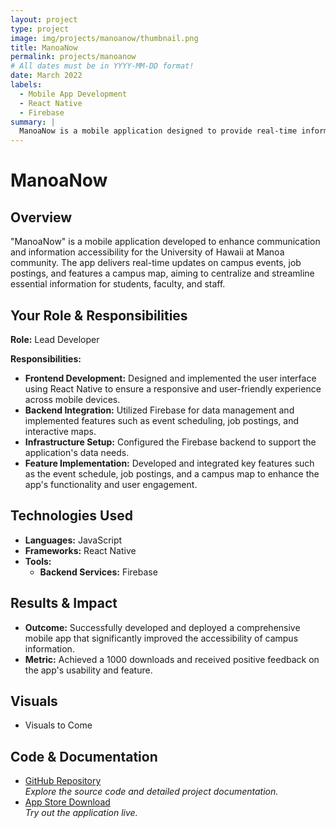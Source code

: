 ```yaml
---
layout: project
type: project
image: img/projects/manoanow/thumbnail.png
title: ManoaNow
permalink: projects/manoanow
# All dates must be in YYYY-MM-DD format!
date: March 2022
labels:
  - Mobile App Development
  - React Native
  - Firebase
summary: |
  ManoaNow is a mobile application designed to provide real-time information and resources for the University of Hawaii at Manoa community. The app features an event schedule, job postings, and a campus map, aiming to enhance communication and streamline information accessibility for students, faculty, and staff.
---
```


# **ManoaNow**

## Overview
"ManoaNow" is a mobile application developed to enhance communication and information accessibility for the University of Hawaii at Manoa community. The app delivers real-time updates on campus events, job postings, and features a campus map, aiming to centralize and streamline essential information for students, faculty, and staff.

## Your Role & Responsibilities
**Role:** Lead Developer

**Responsibilities:**
- **Frontend Development:** Designed and implemented the user interface using React Native to ensure a responsive and user-friendly experience across mobile devices.
- **Backend Integration:** Utilized Firebase for data management and implemented features such as event scheduling, job postings, and interactive maps.
- **Infrastructure Setup:** Configured the Firebase backend to support the application's data needs.
- **Feature Implementation:** Developed and integrated key features such as the event schedule, job postings, and a campus map to enhance the app's functionality and user engagement.

## Technologies Used
- **Languages:** JavaScript
- **Frameworks:** React Native
- **Tools:** 
  - **Backend Services:** Firebase

## Results & Impact
- **Outcome:** Successfully developed and deployed a comprehensive mobile app that significantly improved the accessibility of campus information.
- **Metric:** Achieved a 1000 downloads and received positive feedback on the app's usability and feature.

## Visuals
- Visuals to Come

## Code & Documentation
- [GitHub Repository](https://github.com/Ka-Leo-Web-Developers/ManoaNowBefore)  
  *Explore the source code and detailed project documentation.*
- [App Store Download](https://apps.apple.com/us/app/m%C4%81noa-now/id538671814)  
  *Try out the application live.*